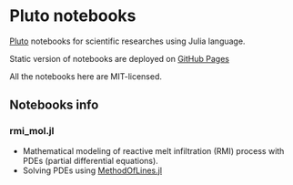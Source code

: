 # Pluto notebooks

[Pluto](https://github.com/fonsp/Pluto.jl) notebooks for scientific researches using Julia language.

Static version of notebooks are deployed on [GitHub Pages](https://hasundue.github.io/pluto/)

All the notebooks here are MIT-licensed.

## Notebooks info

### rmi_mol.jl
- Mathematical modeling of reactive melt infiltration (RMI) process with PDEs (partial differential equations).
- Solving PDEs using [MethodOfLines.jl](https://github.com/SciML/MethodOfLines.jl)

